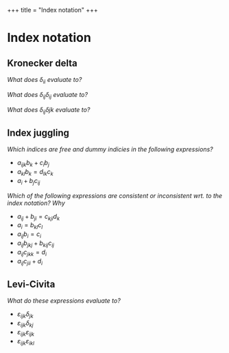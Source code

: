 +++
title = "Index notation"
+++

# Index notation

## Kronecker delta
*What does $\delta_{ii}$ evaluate to?*


*What does $\delta_{ij}\delta_{ij}$ evaluate to?*


*What does $\delta_{ij}\delta{jk}$ evaluate to?*

## Index juggling
*Which indices are free and dummy indicies in the following expressions?*

* $a_{ijk}b_{k} + c_{i}b_{j}$
* $a_{kl}b_k = d_{lk} c_k$
* $a_i + b_j c_{ij}$

*Which of the following expressions are consistent or inconsistent wrt. to the index notation? Why*

* $a_{ij} + b_{ji} = c_{kji} d_k$
* $a_i = b_{kl} c_l$
* $a_{ij} b_i = c_i$
* $a_{ij} b_{jkj} + b_{kij} c_{ij}$
* $a_{ij} c_{jkk} = d_i$
* $a_{ij} c_{jii} + d_i$

## Levi-Civita 
*What do these expressions evaluate to?*

* $\varepsilon_{ijk}\delta_{jk}$
* $\varepsilon_{ijk}\delta_{kj}$
* $\varepsilon_{ijk}\varepsilon_{ijk}$
* $\varepsilon_{ijk}\varepsilon_{ikl}$